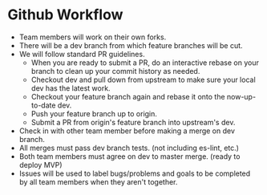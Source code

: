 # Github Workflow

- Team members will work on their own forks.
- There will be a dev branch from which feature branches will be cut.
- We will follow standard PR guidelines.
  - When you are ready to submit a PR, do an interactive rebase on your branch to clean up your commit history as needed.
  - Checkout dev and pull down from upstream to make sure your local dev has the latest work.
  - Checkout your feature branch again and rebase it onto the now-up-to-date dev.
  - Push your feature branch up to origin.
  - Submit a PR from origin's feature branch into upstream's dev.
- Check in with other team member before making a merge on dev branch.
- All merges must pass dev branch tests. (not including es-lint, etc.)
- Both team members must agree on dev to master merge. (ready to deploy MVP)
- Issues will be used to label bugs/problems and goals to be completed by all team members when they aren't together.
